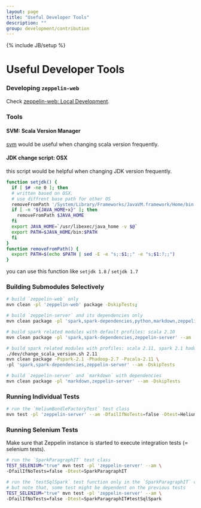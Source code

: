 ```yaml
---
layout: page
title: "Useful Developer Tools"
description: ""
group: development/contribution
---
```

<!--
Licensed under the Apache License, Version 2.0 (the "License");
you may not use this file except in compliance with the License.
You may obtain a copy of the License at

http://www.apache.org/licenses/LICENSE-2.0

Unless required by applicable law or agreed to in writing, software
distributed under the License is distributed on an "AS IS" BASIS,
WITHOUT WARRANTIES OR CONDITIONS OF ANY KIND, either express or implied.
See the License for the specific language governing permissions and
limitations under the License.
-->
{% include JB/setup %}

# Useful Developer Tools 

<div id="toc"></div>

### Developing `zeppelin-web`

Check [zeppelin-web: Local Development](https://github.com/apache/zeppelin/tree/master/zeppelin-web#local-development).

### Tools

#### SVM: Scala Version Manager

[svm](https://github.com/yuroyoro/svm) would be useful when changing scala version frequently.

#### JDK change script: OSX
 
this script would be helpful when changing JDK version frequently.

```bash
function setjdk() {
  if [ $# -ne 0 ]; then
  # written based on OSX. 
  # use diffrent base path for other OS
  removeFromPath '/System/Library/Frameworks/JavaVM.framework/Home/bin'
  if [ -n "${JAVA_HOME+x}" ]; then
    removeFromPath $JAVA_HOME
  fi
  export JAVA_HOME=`/usr/libexec/java_home -v $@`
  export PATH=$JAVA_HOME/bin:$PATH
  fi
}
function removeFromPath() {
  export PATH=$(echo $PATH | sed -E -e "s;:$1;;" -e "s;$1:?;;")
}
```
    
you can use this function like `setjdk 1.8` / `setjdk 1.7`

### Building Submodules Selectively 

```bash
# build `zeppelin-web` only
mvn clean -pl 'zeppelin-web' package -DskipTests;

# build `zeppelin-server` and its dependencies only
mvn clean package -pl 'spark,spark-dependencies,python,markdown,zeppelin-server' --am -DskipTests

# build spark related modules with default profiles: scala 2.10 
mvn clean package -pl 'spark,spark-dependencies,zeppelin-server' --am -DskipTests

# build spark related modules with profiles: scala 2.11, spark 2.1 hadoop 2.7 
./dev/change_scala_version.sh 2.11
mvn clean package -Pspark-2.1 -Phadoop-2.7 -Pscala-2.11 \
-pl 'spark,spark-dependencies,zeppelin-server' --am -DskipTests

# build `zeppelin-server` and `markdown` with dependencies
mvn clean package -pl 'markdown,zeppelin-server' --am -DskipTests
```

### Running Individual Tests

```bash
# run the `HeliumBundleFactoryTest` test class
mvn test -pl 'zeppelin-server' --am -DfailIfNoTests=false -Dtest=HeliumBundleFactoryTest
```

### Running Selenium Tests

Make sure that Zeppelin instance is started to execute integration tests (= selenium tests).

```bash
# run the `SparkParagraphIT` test class
TEST_SELENIUM="true" mvn test -pl 'zeppelin-server' --am \
-DfailIfNoTests=false -Dtest=SparkParagraphIT

# run the `testSqlSpark` test function only in the `SparkParagraphIT` class
# but note that, some test might be dependent on the previous tests
TEST_SELENIUM="true" mvn test -pl 'zeppelin-server' --am \
-DfailIfNoTests=false -Dtest=SparkParagraphIT#testSqlSpark
```



